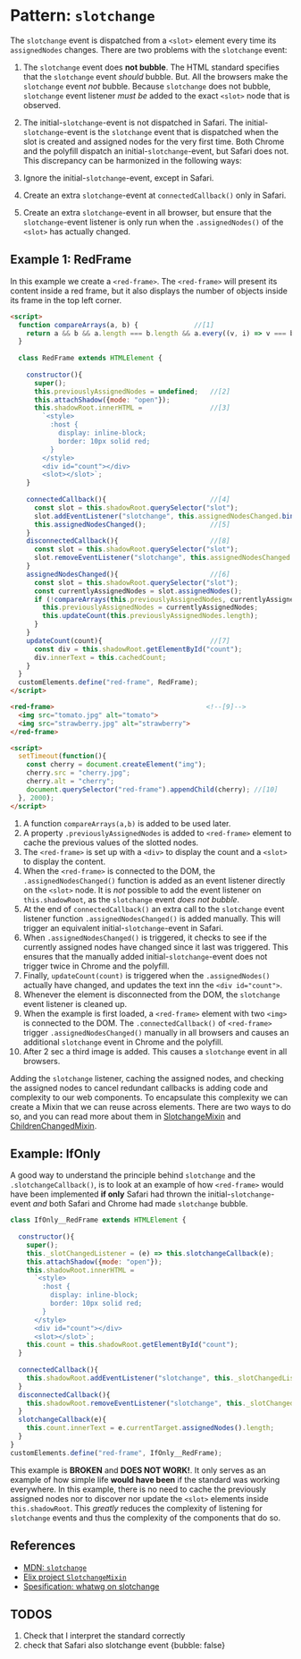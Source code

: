 # Pattern: `slotchange`

The `slotchange` event is dispatched from a `<slot>` element every time 
its `assignedNodes` changes. There are two problems with the `slotchange` event:
                             
1. The `slotchange` event does **not bubble**.
The HTML standard specifies that the `slotchange` event *should* bubble.
But. All the browsers make the `slotchange` event *not* bubble.
Because `slotchange` does not bubble, `slotchange` event listener 
*must be* added to the exact `<slot>` node that is observed.  

2. The initial-`slotchange`-event is not dispatched in Safari.
The initial-`slotchange`-event is the `slotchange` event that is dispatched 
when the slot is created and assigned nodes for the very first time.
Both Chrome and the polyfill dispatch an initial-`slotchange`-event, but Safari does not.
This discrepancy can be harmonized in the following ways:
1. Ignore the initial-`slotchange`-event, except in Safari. 
2. Create an extra `slotchange`-event at `connectedCallback()` only in Safari.
3. Create an extra `slotchange`-event in all browser, but 
ensure that the `slotchange`-event listener is only run when the `.assignedNodes()`
of the `<slot>` has actually changed.

## Example 1: RedFrame

In this example we create a `<red-frame>`. 
The `<red-frame>` will present its content inside a red frame, but 
it also displays the number of objects inside its frame in the top left corner.

```html
<script>
  function compareArrays(a, b) {              //[1]
    return a && b && a.length === b.length && a.every((v, i) => v === b[i]);
  }
  
  class RedFrame extends HTMLElement {       
    
    constructor(){
      super();
      this.previouslyAssignedNodes = undefined;   //[2]
      this.attachShadow({mode: "open"});     
      this.shadowRoot.innerHTML =                 //[3]  
        `<style>
          :host {
            display: inline-block;
            border: 10px solid red;
          }                                                                              
        </style>
        <div id="count"></div>               
        <slot></slot>`;                     
    }
    
    connectedCallback(){                          //[4]
      const slot = this.shadowRoot.querySelector("slot");  
      slot.addEventListener("slotchange", this.assignedNodesChanged.bind(this));
      this.assignedNodesChanged();                //[5]
    }
    disconnectedCallback(){                       //[8]
      const slot = this.shadowRoot.querySelector("slot");  
      slot.removeEventListener("slotchange", this.assignedNodesChanged.bind(this));      
    }
    assignedNodesChanged(){                       //[6]
      const slot = this.shadowRoot.querySelector("slot");
      const currentlyAssignedNodes = slot.assignedNodes();
      if (!compareArrays(this.previouslyAssignedNodes, currentlyAssignedNodes)){
        this.previouslyAssignedNodes = currentlyAssignedNodes;
        this.updateCount(this.previouslyAssignedNodes.length);           
      }       
    }
    updateCount(count){                           //[7]
      const div = this.shadowRoot.getElementById("count");
      div.innerText = this.cachedCount;      
    }
  }
  customElements.define("red-frame", RedFrame);
</script>

<red-frame>                                      <!--[9]-->
  <img src="tomato.jpg" alt="tomato">
  <img src="strawberry.jpg" alt="strawberry">
</red-frame>

<script>
  setTimeout(function(){
    const cherry = document.createElement("img");
    cherry.src = "cherry.jpg";
    cherry.alt = "cherry";
    document.querySelector("red-frame").appendChild(cherry); //[10]
  }, 2000);
</script>
```
1. A function `compareArrays(a,b)` is added to be used later.
2. A property `.previouslyAssignedNodes` is added to `<red-frame>` element to 
cache the previous values of the slotted nodes.
3. The `<red-frame>` is set up with a `<div>` to display the count 
and a `<slot>` to display the content.
4. When the `<red-frame>` is connected to the DOM, 
the `.assignedNodesChanged()` function is added as an event listener 
directly on the `<slot>` node. It is *not* possible to add the event listener on
`this.shadowRoot`, as the `slotchange` event *does not bubble*.
5. At the end of `connectedCallback()` an extra call to the `slotchange` 
event listener function `.assignedNodesChanged()` is added manually.
This will trigger an equivalent initial-`slotchange`-event in Safari.
6. When `.assignedNodesChanged()` is triggered, 
it checks to see if the currently assigned nodes have changed since 
it last was triggered. This ensures that the manually added
initial-`slotchange`-event does not trigger twice in Chrome and the polyfill.
7. Finally, `updateCount(count)` is triggered when the `.assignedNodes()` 
actually have changed, and updates the text inn the `<div id="count">`.
8. Whenever the element is disconnected from the DOM, 
the `slotchange` event listener is cleaned up.
9. When the example is first loaded, 
a `<red-frame>` element with two `<img>` is connected to the DOM.
The `.connectedCallback()` of `<red-frame>` trigger `.assignedNodesChanged()` manually
in all browsers and causes an additional `slotchange` event in Chrome and the polyfill.
10. After 2 sec a third image is added. This causes a `slotchange` event in all browsers.

Adding the `slotchange` listener, caching the assigned nodes, and checking the assigned nodes
to cancel redundant callbacks is adding code and complexity to our web components.
To encapsulate this complexity we can create a Mixin that we can reuse across elements.
There are two ways to do so, and you can read more about them in
[SlotchangeMixin](../chapter2/Mixin1_StaticSlotchangeMixin.md) and 
[ChildrenChangedMixin](../chapter2/Mixin2_ChildrenChangedMixin.md).

## Example: IfOnly

A good way to understand the principle behind `slotchange` and the `.slotchangeCallback()`,
is to look at an example of how `<red-frame>` would have been implemented **if only**
Safari had thrown the initial-`slotchange`-event *and* both Safari and Chrome had made
`slotchange` bubble. 

```javascript
class IfOnly__RedFrame extends HTMLElement {       
  
  constructor(){
    super();
    this._slotChangedListener = (e) => this.slotchangeCallback(e);
    this.attachShadow({mode: "open"});     
    this.shadowRoot.innerHTML =                  
      `<style>
        :host {
          display: inline-block;
          border: 10px solid red;
        }                                                                              
      </style>
      <div id="count"></div>               
      <slot></slot>`;
    this.count = this.shadowRoot.getElementById("count");
  }
  
  connectedCallback(){                          
    this.shadowRoot.addEventListener("slotchange", this._slotChangedListener);
  }
  disconnectedCallback(){                       
    this.shadowRoot.removeEventListener("slotchange", this._slotChangedListener);
  }
  slotchangeCallback(e){                       
    this.count.innerText = e.currentTarget.assignedNodes().length;      
  }
}
customElements.define("red-frame", IfOnly__RedFrame);
```

This example is **BROKEN** and **DOES NOT WORK!**.
It only serves as an example of how simple life **would have been** if the standard was working everywhere.
In this example, there is no need to cache the previously assigned nodes nor 
to discover nor update the `<slot>` elements inside `this.shadowRoot`.
This *greatly* reduces the complexity of listening for `slotchange` events and 
thus the complexity of the components that do so.

## References
 * [MDN: `slotchange`](https://developer.mozilla.org/en-US/docs/Web/Events/slotchange)
 * [Elix project `SlotchangeMixin`](https://test.elix.org/elix/SlotContentMixin)
 * [Spesification: whatwg on slotchange](https://dom.spec.whatwg.org/#mutation-observers)
 
## TODOS
1. Check that I interpret the standard correctly
2. check that Safari also slotchange event {bubble: false}